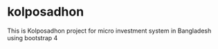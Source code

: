 # kolposadhon
This is Kolposadhon project for micro investment system in Bangladesh
using bootstrap 4
